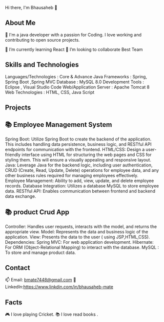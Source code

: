 Hi there, I'm Bhausaheb 👋

## About Me
💞️ I'm a java developer with a passion for Coding. I love working and contributing to open source projects.

🌱 I’m currently learning React
👯 I’m looking to collaborate Best Team

##  Skills and Technologies

Languages/Technologies : Core & Advance Java
Frameworks : Spring, Spring Boot ,Spring MVC
Database : MySQL 8.0
Development Tools : Eclipse , Visual Studio Code
Web/Application Server : Apache Tomcat 8
Web Technologies : HTML, CSS, Java Script

 ## Projects
##  📚 Employee Management System
Spring Boot: Utilize Spring Boot to create the backend of the application. This includes handling data persistence, business logic, and RESTful API endpoints for communication with the frontend.
HTML/CSS: Design a user-friendly interface using HTML for structuring the web pages and CSS for styling them. This will ensure a visually appealing and responsive layout.
Java: Leverage Java for the backend logic, including user authentication, CRUD (Create, Read, Update, Delete) operations for employee data, and any other business rules required for managing employees effectively.
Employee Management: Ability to add, view, update, and delete employee records.
Database Integration: Utilizes a database MySQL to store employee data.
RESTful API: Enables communication between frontend and backend data exchange.

##  📚 product Crud App
Controller: Handles user requests, interacts with the model, and returns the appropriate view.
Model: Represents the data and business logic of the application.
View: Presents the data to the user ( using JSP,HTML,CSS). Dependencies:
Spring MVC: For web application development.
Hibernate: For ORM (Object-Relational Mapping) to interact with the database.
MySQL : To store and manage product data.
##  Contact
📫 Email: bmate7448@gmail.com
💼 LinkedIn:https://www.linkdin.com/in/bhausaheb-mate
##  Facts
🎮 I love playing Cricket.
📚 I love read books .
